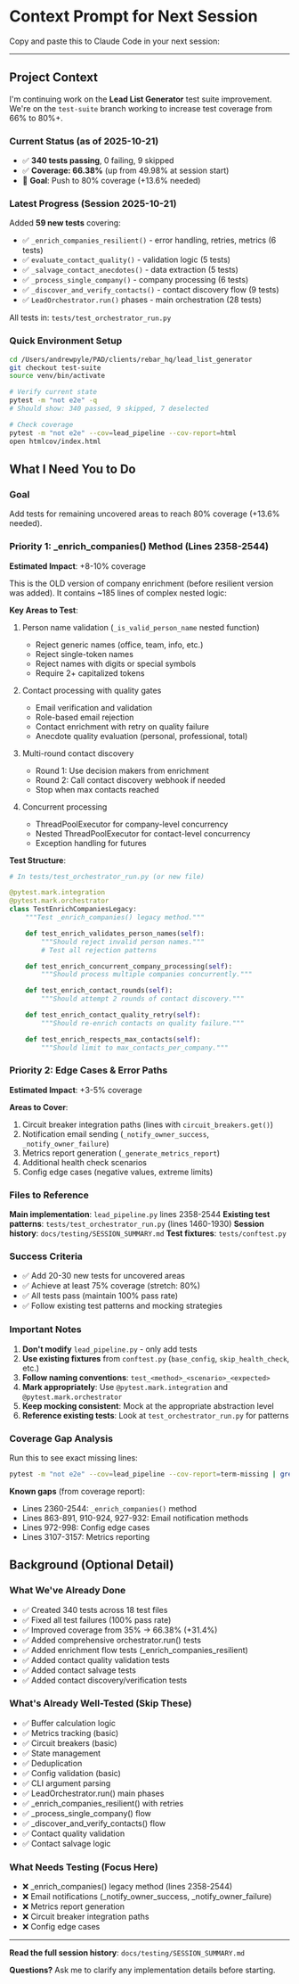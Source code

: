 # Context Prompt for Next Session

Copy and paste this to Claude Code in your next session:

---

## Project Context

I'm continuing work on the **Lead List Generator** test suite improvement. We're on the `test-suite` branch working to increase test coverage from 66% to 80%+.

### Current Status (as of 2025-10-21)
- ✅ **340 tests passing**, 0 failing, 9 skipped
- ✅ **Coverage: 66.38%** (up from 49.98% at session start)
- 🎯 **Goal**: Push to 80% coverage (+13.6% needed)

### Latest Progress (Session 2025-10-21)
Added **59 new tests** covering:
- ✅ `_enrich_companies_resilient()` - error handling, retries, metrics (6 tests)
- ✅ `evaluate_contact_quality()` - validation logic (5 tests)
- ✅ `_salvage_contact_anecdotes()` - data extraction (5 tests)
- ✅ `_process_single_company()` - company processing (6 tests)
- ✅ `_discover_and_verify_contacts()` - contact discovery flow (9 tests)
- ✅ `LeadOrchestrator.run()` phases - main orchestration (28 tests)

All tests in: `tests/test_orchestrator_run.py`

### Quick Environment Setup

```bash
cd /Users/andrewpyle/PAD/clients/rebar_hq/lead_list_generator
git checkout test-suite
source venv/bin/activate

# Verify current state
pytest -m "not e2e" -q
# Should show: 340 passed, 9 skipped, 7 deselected

# Check coverage
pytest -m "not e2e" --cov=lead_pipeline --cov-report=html
open htmlcov/index.html
```

## What I Need You to Do

### Goal
Add tests for remaining uncovered areas to reach 80% coverage (+13.6% needed).

### Priority 1: _enrich_companies() Method (Lines 2358-2544)
**Estimated Impact**: +8-10% coverage

This is the OLD version of company enrichment (before resilient version was added). It contains ~185 lines of complex nested logic:

**Key Areas to Test**:
1. Person name validation (`_is_valid_person_name` nested function)
   - Reject generic names (office, team, info, etc.)
   - Reject single-token names
   - Reject names with digits or special symbols
   - Require 2+ capitalized tokens

2. Contact processing with quality gates
   - Email verification and validation
   - Role-based email rejection
   - Contact enrichment with retry on quality failure
   - Anecdote quality evaluation (personal, professional, total)

3. Multi-round contact discovery
   - Round 1: Use decision makers from enrichment
   - Round 2: Call contact discovery webhook if needed
   - Stop when max contacts reached

4. Concurrent processing
   - ThreadPoolExecutor for company-level concurrency
   - Nested ThreadPoolExecutor for contact-level concurrency
   - Exception handling for futures

**Test Structure**:
```python
# In tests/test_orchestrator_run.py (or new file)

@pytest.mark.integration
@pytest.mark.orchestrator
class TestEnrichCompaniesLegacy:
    """Test _enrich_companies() legacy method."""

    def test_enrich_validates_person_names(self):
        """Should reject invalid person names."""
        # Test all rejection patterns

    def test_enrich_concurrent_company_processing(self):
        """Should process multiple companies concurrently."""

    def test_enrich_contact_rounds(self):
        """Should attempt 2 rounds of contact discovery."""

    def test_enrich_contact_quality_retry(self):
        """Should re-enrich contacts on quality failure."""

    def test_enrich_respects_max_contacts(self):
        """Should limit to max_contacts_per_company."""
```

### Priority 2: Edge Cases & Error Paths
**Estimated Impact**: +3-5% coverage

**Areas to Cover**:
1. Circuit breaker integration paths (lines with `circuit_breakers.get()`)
2. Notification email sending (`_notify_owner_success`, `_notify_owner_failure`)
3. Metrics report generation (`_generate_metrics_report`)
4. Additional health check scenarios
5. Config edge cases (negative values, extreme limits)

### Files to Reference

**Main implementation**: `lead_pipeline.py` lines 2358-2544
**Existing test patterns**: `tests/test_orchestrator_run.py` (lines 1460-1930)
**Session history**: `docs/testing/SESSION_SUMMARY.md`
**Test fixtures**: `tests/conftest.py`

### Success Criteria

- ✅ Add 20-30 new tests for uncovered areas
- ✅ Achieve at least 75% coverage (stretch: 80%)
- ✅ All tests pass (maintain 100% pass rate)
- ✅ Follow existing test patterns and mocking strategies

### Important Notes

1. **Don't modify** `lead_pipeline.py` - only add tests
2. **Use existing fixtures** from `conftest.py` (`base_config`, `skip_health_check`, etc.)
3. **Follow naming conventions**: `test_<method>_<scenario>_<expected>`
4. **Mark appropriately**: Use `@pytest.mark.integration` and `@pytest.mark.orchestrator`
5. **Keep mocking consistent**: Mock at the appropriate abstraction level
6. **Reference existing tests**: Look at `test_orchestrator_run.py` for patterns

### Coverage Gap Analysis

Run this to see exact missing lines:
```bash
pytest -m "not e2e" --cov=lead_pipeline --cov-report=term-missing | grep "lead_pipeline.py"
```

**Known gaps** (from coverage report):
- Lines 2360-2544: `_enrich_companies()` method
- Lines 863-891, 910-924, 927-932: Email notification methods
- Lines 972-998: Config edge cases
- Lines 3107-3157: Metrics reporting

## Background (Optional Detail)

### What We've Already Done
- ✅ Created 340 tests across 18 test files
- ✅ Fixed all test failures (100% pass rate)
- ✅ Improved coverage from 35% → 66.38% (+31.4%)
- ✅ Added comprehensive orchestrator.run() tests
- ✅ Added enrichment flow tests (_enrich_companies_resilient)
- ✅ Added contact quality validation tests
- ✅ Added contact salvage tests
- ✅ Added contact discovery/verification tests

### What's Already Well-Tested (Skip These)
- ✅ Buffer calculation logic
- ✅ Metrics tracking (basic)
- ✅ Circuit breakers (basic)
- ✅ State management
- ✅ Deduplication
- ✅ Config validation (basic)
- ✅ CLI argument parsing
- ✅ LeadOrchestrator.run() main phases
- ✅ _enrich_companies_resilient() with retries
- ✅ _process_single_company() flow
- ✅ _discover_and_verify_contacts() flow
- ✅ Contact quality validation
- ✅ Contact salvage logic

### What Needs Testing (Focus Here)
- ❌ _enrich_companies() legacy method (lines 2358-2544)
- ❌ Email notifications (_notify_owner_success, _notify_owner_failure)
- ❌ Metrics report generation
- ❌ Circuit breaker integration paths
- ❌ Config edge cases

---

**Read the full session history**: `docs/testing/SESSION_SUMMARY.md`

**Questions?** Ask me to clarify any implementation details before starting.
